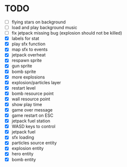
TODO
====
- [ ] flying stars on background
- [ ] load and play background music
- [ ] fix jetpack missing bug (explosion should not be killed)
- [x] labels for stat
- [x] play sfx function
- [x] map sfx to events
- [x] jetpack overheat
- [x] respawn sprite
- [x] gun sprite
- [x] bomb sprite
- [x] more explosions
- [x] explosion/particles layer
- [x] restart level
- [x] bomb resource point
- [x] wall resource point
- [x] show play time
- [x] game over message
- [x] game restart on ESC
- [x] jetpack fuel station
- [x] WASD keys to control
- [x] jetpack fuel
- [x] sfx loading
- [x] particles source entity
- [x] explosion entity
- [x] hero entity
- [x] bomb entity
